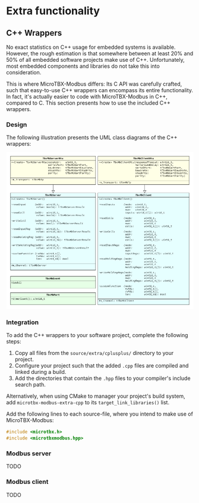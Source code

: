 # Extra functionality

## C++ Wrappers

No exact statistics on C++ usage for embedded systems is available. However, the rough estimation is that somewhere between at least 20% and 50% of all embedded software projects make use of C++. Unfortunately, most embedded components and libraries do not take this into consideration. 

This is where MicroTBX-Modbus differs: Its C API was carefully crafted, such that easy-to-use C++ wrappers can encompass its entire functionality. In fact, it's actually easier to code with MicroTBX-Modbus in C++, compared to C. This section presents how to use the included C++ wrappers. 

### Design

The following illustration presents the UML class diagrams of the C++ wrappers:

![](images/uml_class_diagram.png)



### Integration

To add the C++ wrappers to your software project, complete the following steps:

1. Copy all files from the `source/extra/cplusplus/` directory to your project.
2. Configure your project such that the added `.cpp` files are compiled and linked during a build.
3. Add the directories that contain the `.hpp` files to your compiler's include search path.

Alternatively, when using CMake to manager your project's build system, add `microtbx-modbus-extra-cpp` to its `target_link_libraries()` list. 

Add the following lines to each source-file, where you intend to make use of MicroTBX-Modbus:

```c
#include <microtbx.h>
#include <microtbxmodbus.hpp>
```

###  Modbus server

TODO

### Modbus client

TODO
